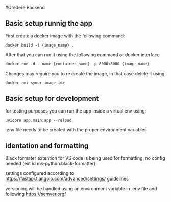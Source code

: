 #Credere Backend

## Basic setup runnig the app

First create a docker image with the following command:
```
docker build -t {image_name} .
```

After that you can run it using the following command or docker interface
```
docker run -d --name {container_name} -p 8000:8000 {image_name}
```

Changes may require you to re create the image, in that case delete it using:
```
docker rmi <your-image-id>
```

 ## Basic setup for development

for testing purposes you can run the app inside a virtual env using:
```
uvicorn app.main:app --reload
```

.env file needs to be created with the proper environment variables

## identation and formatting

Black formater extention for VS code is being used for formatting, no config needed (ext id ms-python.black-formatter)

settings configured according to https://fastapi.tiangolo.com/advanced/settings/ guidelines

versioning will be handled using an environment variable in .env file and following https://semver.org/


